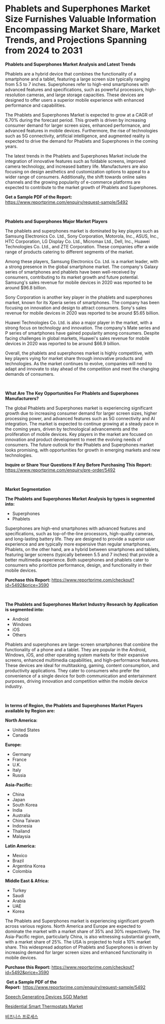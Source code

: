<p><h1>Phablets and Superphones Market Size Furnishes Valuable Information Encompassing Market Share, Market Trends, and Projections Spanning from 2024 to 2031</h1></p><p><strong>Phablets and Superphones Market Analysis and Latest Trends</strong></p>
<p><p>Phablets are a hybrid device that combines the functionality of a smartphone and a tablet, featuring a large screen size typically ranging from 5.5 to 7 inches. Superphones refer to high-end smartphones with advanced features and specifications, such as powerful processors, high-resolution cameras, and large storage capacities. These devices are designed to offer users a superior mobile experience with enhanced performance and capabilities.</p><p>The Phablets and Superphones Market is expected to grow at a CAGR of 6.70% during the forecast period. This growth is driven by increasing consumer demand for larger screen sizes, enhanced performance, and advanced features in mobile devices. Furthermore, the rise of technologies such as 5G connectivity, artificial intelligence, and augmented reality is expected to drive the demand for Phablets and Superphones in the coming years.</p><p>The latest trends in the Phablets and Superphones Market include the integration of innovative features such as foldable screens, improved camera technology, and increased battery life. Manufacturers are also focusing on design aesthetics and customization options to appeal to a wider range of consumers. Additionally, the shift towards online sales channels and the growing popularity of e-commerce platforms are expected to contribute to the market growth of Phablets and Superphones.</p></p>
<p><strong>Get a Sample PDF of the Report:&nbsp;</strong> <a href="https://www.reportprime.com/enquiry/request-sample/5492">https://www.reportprime.com/enquiry/request-sample/5492</a></p>
<p>&nbsp;</p>
<p><strong>Phablets and Superphones Major Market Players</strong></p>
<p><p>The phablets and superphones market is dominated by key players such as Samsung Electronics Co. Ltd., Sony Corporation, Motorola, Inc., ASUS, Inc., HTC Corporation, LG Display Co. Ltd., Micromax Ltd., Dell, Inc., Huawei Technologies Co. Ltd., and ZTE Corporation. These companies offer a wide range of products catering to different segments of the market.</p><p>Among these players, Samsung Electronics Co. Ltd. is a market leader, with a strong presence in the global smartphone market. The company's Galaxy series of smartphones and phablets have been well-received by consumers, contributing to its market growth and future potential. Samsung's sales revenue for mobile devices in 2020 was reported to be around $96.8 billion.</p><p>Sony Corporation is another key player in the phablets and superphones market, known for its Xperia series of smartphones. The company has been focusing on innovation and design to attract consumers. Sony's sales revenue for mobile devices in 2020 was reported to be around $5.65 billion.</p><p>Huawei Technologies Co. Ltd. is also a major player in the market, with a strong focus on technology and innovation. The company's Mate series and P series of smartphones have gained popularity among consumers. Despite facing challenges in global markets, Huawei's sales revenue for mobile devices in 2020 was reported to be around $66.9 billion.</p><p>Overall, the phablets and superphones market is highly competitive, with key players vying for market share through innovative products and technologies. As the market continues to evolve, companies will need to adapt and innovate to stay ahead of the competition and meet the changing demands of consumers.</p></p>
<p>&nbsp;</p>
<p><strong>What Are The Key Opportunities For Phablets and Superphones Manufacturers?</strong></p>
<p><p>The global Phablets and Superphones market is experiencing significant growth due to increasing consumer demand for larger screen sizes, higher processing power, and advanced features such as 5G connectivity and AI integration. The market is expected to continue growing at a steady pace in the coming years, driven by technological advancements and the proliferation of mobile devices. Key players in the market are focused on innovation and product development to meet the evolving needs of consumers. The future outlook for the Phablets and Superphones market looks promising, with opportunities for growth in emerging markets and new technologies.</p></p>
<p><strong>Inquire or Share Your Questions If Any Before Purchasing This Report:</strong> <a href="https://www.reportprime.com/enquiry/pre-order/5492">https://www.reportprime.com/enquiry/pre-order/5492</a></p>
<p>&nbsp;</p>
<p><strong>Market Segmentation</strong></p>
<p><strong>The Phablets and Superphones Market Analysis by types is segmented into:</strong></p>
<p><ul><li>Superphones</li><li>Phablets</li></ul></p>
<p><p>Superphones are high-end smartphones with advanced features and specifications, such as top-of-the-line processors, high-quality cameras, and long-lasting battery life. They are designed to provide a superior user experience and are typically more expensive than regular smartphones. Phablets, on the other hand, are a hybrid between smartphones and tablets, featuring larger screens (typically between 5.5 and 7 inches) that provide a better multimedia experience. Both superphones and phablets cater to consumers who prioritize performance, design, and functionality in their mobile devices.</p></p>
<p><strong>Purchase this Report:&nbsp;</strong><a href="https://www.reportprime.com/checkout?id=5492&price=3590">https://www.reportprime.com/checkout?id=5492&price=3590</a></p>
<p>&nbsp;</p>
<p><strong>The Phablets and Superphones Market Industry Research by Application is segmented into:</strong></p>
<p><ul><li>Android</li><li>Windows</li><li>iOS</li><li>Others</li></ul></p>
<p><p>Phablets and superphones are large-screen smartphones that combine the functionality of a phone and a tablet. They are popular in the Android, Windows, iOS, and other operating system markets for their expansive screens, enhanced multimedia capabilities, and high-performance features. These devices are ideal for multitasking, gaming, content consumption, and productivity applications. They cater to consumers who prefer the convenience of a single device for both communication and entertainment purposes, driving innovation and competition within the mobile device industry.</p></p>
<p>&nbsp;</p>
<p><strong>In terms of Region, the Phablets and Superphones Market Players available by Region are:</strong></p>
<p>
    <p> <strong> North America: </strong>
        <ul>
            <li>United States</li>
            <li>Canada</li>
        </ul>
        </p> 
    <p> <strong> Europe: </strong>
        <ul>
            <li>Germany</li>
            <li>France</li>
            <li>U.K.</li>
            <li>Italy</li>
            <li>Russia</li>
        </ul>
        </p> 
    <p> <strong> Asia-Pacific: </strong>
        <ul>
            <li>China</li>
            <li>Japan</li>
            <li>South Korea</li>
            <li>India</li>
            <li>Australia</li>
            <li>China Taiwan</li>
            <li>Indonesia</li>
            <li>Thailand</li>
            <li>Malaysia</li>
        </ul>
        </p> 
    <p> <strong> Latin America: </strong>
        <ul>
            <li>Mexico</li>
            <li>Brazil</li>
            <li>Argentina Korea</li>
            <li>Colombia</li>
        </ul>
        </p> 
    <p> <strong> Middle East & Africa: </strong>
        <ul>
            <li>Turkey</li>
            <li>Saudi</li>
            <li>Arabia</li>
            <li>UAE</li>
            <li>Korea</li>
        </ul>
    </p>
    </p>
<p><p>The Phablets and Superphones market is experiencing significant growth across various regions. North America and Europe are expected to dominate the market with a market share of 35% and 30% respectively. The Asia-Pacific region, particularly China, is also witnessing substantial growth, with a market share of 25%. The USA is projected to hold a 10% market share. This widespread adoption of Phablets and Superphones is driven by increasing demand for larger screen sizes and enhanced functionality in mobile devices.</p></p>
<p><strong>Purchase this Report: </strong><a href="https://www.reportprime.com/checkout?id=5492&price=3590">https://www.reportprime.com/checkout?id=5492&price=3590</a></p>
<p>&nbsp;<strong>Get a Sample PDF of the Report:&nbsp;&nbsp;</strong><a href="https://www.reportprime.com/enquiry/request-sample/5492">https://www.reportprime.com/enquiry/request-sample/5492</a></p>
<p><strong></strong></p>
<p><p><a href="https://github.com/nicoletavirag/Market-Research-Report-List-2/blob/main/speech-generating-devices-sgd-market.md">Speech Generating Devices SGD Market</a></p><p><a href="https://github.com/redneck06/Market-Research-Report-List-2/blob/main/residential-smart-thermostats-market.md">Residential Smart Thermostats Market</a></p><p><a href="https://github.com/LanceOlsotn8978/Market-Research-Report-List-1/blob/main/764410114468.md">비즈니스 프로세스</a></p></p>